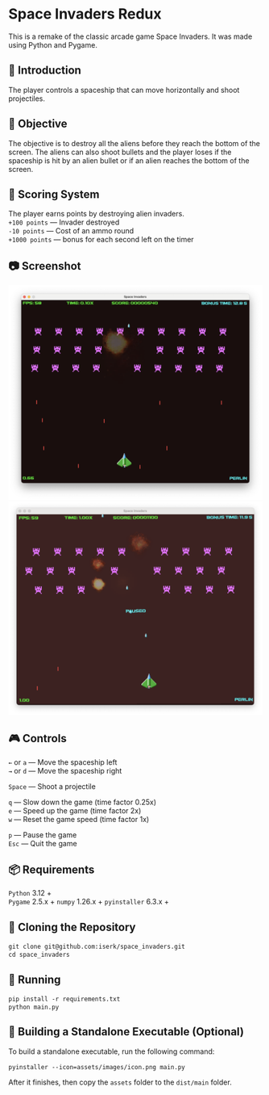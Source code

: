 # Space Invaders Redux

This is a remake of the classic arcade game Space Invaders. It was made using Python and Pygame.

## 🚀 Introduction
The player controls a spaceship that can move horizontally and shoot projectiles. 

## 🏁 Objective
The objective is to destroy all the aliens before they reach the bottom of the screen.
The aliens can also shoot bullets and the player loses if the spaceship is hit by an alien bullet or if an alien reaches the bottom of the screen.

## 💯 Scoring System
The player earns points by destroying alien invaders.  
`+100 points` — Invader destroyed  
`-10 points` — Cost of an ammo round  
`+1000 points` — bonus for each second left on the timer

## 📷 Screenshot
![Space Invaders Redux](docs/screenshot1.png "Screenshot")
![Space Invaders Redux](docs/screenshot2.png "Screenshot")

## 🎮 Controls
`←` or `a` — Move the spaceship left  
`→` or `d` — Move the spaceship right  

`Space` — Shoot a projectile

`q` — Slow down the game (time factor 0.25x)  
`e` — Speed up the game (time factor 2x)  
`w` — Reset the game speed (time factor 1x)  

`p` — Pause the game  
`Esc` — Quit the game  

## 📦 Requirements
`Python` 3.12 +  
`Pygame` 2.5.x +
`numpy` 1.26.x +
`pyinstaller` 6.3.x +

## 🐑 Cloning the Repository
```
git clone git@github.com:iserk/space_invaders.git
cd space_invaders 
```

## 🚀 Running
```
pip install -r requirements.txt
python main.py
```

## 🔧 Building a Standalone Executable (Optional)
To build a standalone executable, run the following command:
```
pyinstaller --icon=assets/images/icon.png main.py
```
After it finishes, then copy the `assets` folder to the `dist/main` folder.

